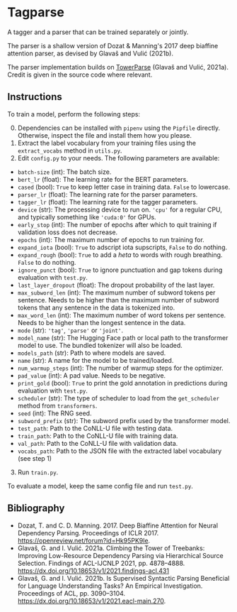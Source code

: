 # Tagparse

A tagger and a parser that can be trained separately or jointly.

The parser is a shallow version of Dozat & Manning's 2017 deep biaffine attention parser, as devised by Glavaš and Vulić (2021b).

The parser implementation builds on [TowerParse](https://github.com/codogogo/towerparse) (Glavaš and Vulić, 2021a). Credit is given in the source code where relevant.

## Instructions

To train a model, perform the following steps:

0. Dependencies can be installed with `pipenv` using the `Pipfile` directly. Otherwise, inspect the file and install them how you please.
1. Extract the label vocabulary from your training files using the `extract_vocabs` method in `utils.py`.
2. Edit `config.py` to your needs. The following parameters are available:
  - `batch-size` (int): The batch size.
  - `bert_lr` (float): The learning rate for the BERT parameters.
  - `cased` (bool): `True` to keep letter case in training data. `False` to lowercase.
  - `parser_lr` (float): The learning rate for the parser parameters.
  - `tagger_lr` (float): The learning rate for the tagger parameters.
  - `device` (str): The processing device to run on. `'cpu'` for a regular CPU, and typically something like `'cuda:0'` for GPUs.
  - `early_stop` (int): The number of epochs after which to quit training if validation loss does not decrease.
  - `epochs` (int): The maximum number of epochs to run training for.
  - `expand_iota` (bool): `True` to adscript iota supscripts, `False` to do nothing.
  - `expand_rough` (bool): `True` to add a *heta* to words with rough breathing. `False` to do nothing.
  - `ignore_punct` (bool): `True` to ignore punctuation and gap tokens during evaluation with `test.py`.
  - `last_layer_dropout` (float): The dropout probability of the last layer.
  - `max_subword_len` (int): The maximum number of subword tokens per sentence. Needs to be higher than the maximum number of subword tokens that any sentence in the data is tokenized into.
  - `max_word_len` (int): The maximum number of word tokens per sentence. Needs to be higher than the longest sentence in the data.
  - `mode` (str): `'tag'`, `'parse'` or `'joint'`.
  - `model_name` (str): The Hugging Face path or local path to the transformer model to use. The bundled tokenizer will also be loaded.
  - `models_path` (str): Path to where models are saved.
  - `name` (str): A name for the model to be trained/loaded.
  - `num_warmup_steps` (int): The number of warmup steps for the optimizer.
  - `pad_value` (int): A pad value. Needs to be negative.
  - `print_gold` (bool): `True` to print the gold annotation in predictions during evaluation with `test.py`.
  - `scheduler` (str): The type of scheduler to load from the `get_scheduler` method from `transformers`.
  - `seed` (int): The RNG seed.
  - `subword_prefix` (str): The subword prefix used by the transformer model.
  - `test_path`: Path to the CoNLL-U file with testing data.
  - `train_path`: Path to the CoNLL-U file with training data.
  - `val_path`: Path to the CoNLL-U file with validation data.
  - `vocabs_path`: Path to the JSON file with the extracted label vocabulary (see step 1)
3. Run `train.py`.

To evaluate a model, keep the same config file and run `test.py`. 

## Bibliography

- Dozat, T. and C. D. Manning. 2017. Deep Biaffine Attention for Neural Dependency Parsing. Proceedings of ICLR 2017. <https://openreview.net/forum?id=Hk95PK9le>.
- Glavaš, G. and I. Vulić. 2021a. Climbing the Tower of Treebanks: Improving Low-Resource Dependency Parsing via Hierarchical Source Selection. Findings of ACL-IJCNLP 2021, pp. 4878–4888. <https://dx.doi.org/10.18653/v1/2021.findings-acl.431>
- Glavaš, G. and I. Vulić. 2021b. Is Supervised Syntactic Parsing Beneficial for Language Understanding Tasks? An Empirical Investigation. Proceedings of ACL, pp. 3090–3104. <https://dx.doi.org/10.18653/v1/2021.eacl-main.270>.